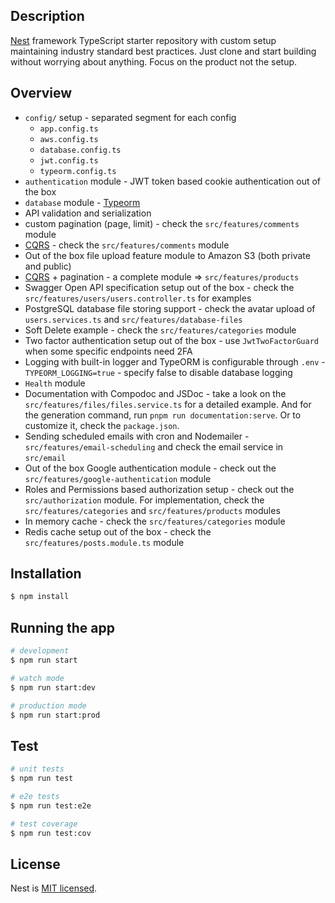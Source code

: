 ## Description

[Nest](https://github.com/nestjs/nest) framework TypeScript starter repository with custom setup maintaining industry standard best practices. Just clone and start building without worrying about anything. Focus on the product not the setup.

## Overview

- `config/` setup - separated segment for each config
	- `app.config.ts`
	- `aws.config.ts`
	- `database.config.ts`
	- `jwt.config.ts`
	- `typeorm.config.ts`
- `authentication` module - JWT token based cookie authentication out of the box
- `database` module - [Typeorm](https://typeorm.io/)
- API validation and serialization
- custom pagination (page, limit) - check the `src/features/comments` module
- [CQRS](https://docs.nestjs.com/recipes/cqrs) - check the `src/features/comments` module
- Out of the box file upload feature module to Amazon S3 (both private and public)
- [CQRS](https://docs.nestjs.com/recipes/cqrs) + pagination - a complete module => `src/features/products`
- Swagger Open API specification setup out of the box - check the `src/features/users/users.controller.ts` for examples
- PostgreSQL database file storing support - check the avatar upload of `users.services.ts` and `src/features/database-files`
- Soft Delete example - check the `src/features/categories` module
- Two factor authentication setup out of the box - use `JwtTwoFactorGuard` when some specific endpoints need 2FA
- Logging with built-in logger and TypeORM is configurable through `.env` - `TYPEORM_LOGGING=true` - specify false to disable database logging
- `Health` module
- Documentation with Compodoc and JSDoc - take a look on the `src/features/files/files.service.ts` for a detailed example. And for the generation command, run `pnpm run documentation:serve`. Or to customize it, check the `package.json`.
- Sending scheduled emails with cron and Nodemailer - `src/features/email-scheduling` and check the email service in `src/email`
- Out of the box Google authentication module - check out the `src/features/google-authentication` module
- Roles and Permissions based authorization setup - check out the `src/authorization` module. For implementation, check the `src/features/categories` and `src/features/products` modules
- In memory cache - check the `src/features/categories` module
- Redis cache setup out of the box - check the `src/features/posts.module.ts` module

## Installation

```bash
$ npm install
```

## Running the app

```bash
# development
$ npm run start

# watch mode
$ npm run start:dev

# production mode
$ npm run start:prod
```

## Test

```bash
# unit tests
$ npm run test

# e2e tests
$ npm run test:e2e

# test coverage
$ npm run test:cov
```

## License

Nest is [MIT licensed](LICENSE).
